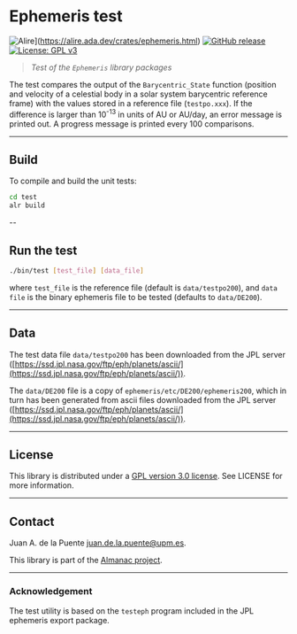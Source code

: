 # Ephemeris test

![Alire](https://img.shields.io/endpoint?url=https://alire.ada.dev/badges/ephemeris.json)](https://alire.ada.dev/crates/ephemeris.html)
[![GitHub release](https://img.shields.io/github/release/jpuente/ephemeris.svg)](https://github.com/jpuente/ephemeris/releases/latest)
[![License: GPL v3](https://img.shields.io/badge/License-GPLv3-blue.svg)](https://www.gnu.org/licenses/gpl-3.0)

>*Test of the `Ephemeris` library packages*

The test compares the output of the `Barycentric_State` function 
(position and velocity of a celestial body in a solar system
barycentric reference frame) with the values stored in a 
reference file (`testpo.xxx`). If the difference is larger than
10<sup>-13</sup> in units of AU or AU/day, an error message is
printed out. A progress message is printed every 100 comparisons.

---
## Build

To compile and build the unit tests:
```sh
cd test
alr build
```

--
## Run the test

```sh
./bin/test [test_file] [data_file]
```

where `test_file` is the reference file (default is `data/testpo200`),
and `data file` is the binary ephemeris file to be tested
(defaults to `data/DE200`).

---
## Data

The test data file `data/testpo200` has been downloaded from the
JPL server ([https://ssd.jpl.nasa.gov/ftp/eph/planets/ascii/](https://ssd.jpl.nasa.gov/ftp/eph/planets/ascii/)).

The `data/DE200` file is a copy of `ephemeris/etc/DE200/ephemeris200`,
which in turn has been generated from ascii files downloaded from
the JPL server ([https://ssd.jpl.nasa.gov/ftp/eph/planets/ascii/](https://ssd.jpl.nasa.gov/ftp/eph/planets/ascii/)).

---
## License
This library is distributed under a [GPL version 3.0 license](https://www.gnu.org/licenses/gpl-3.0.html).
See LICENSE for more information.

---
## Contact

Juan A. de la Puente <juan.de.la.puente@upm.es>.

This library is part of the [Almanac project](https://github.com/jpuente/almanac/).

---
### Acknowledgement

The test utility is based on the `testeph` program included in
the JPL ephemeris export package. 









